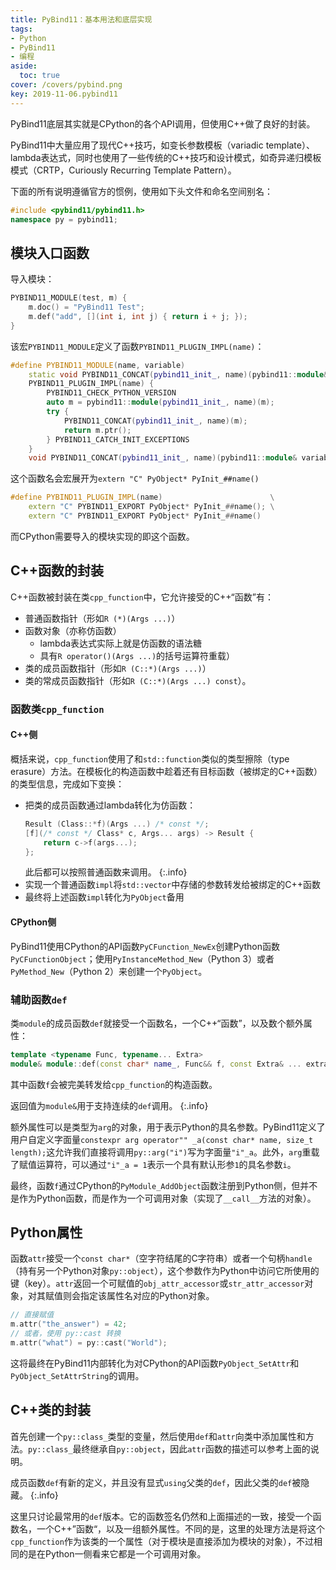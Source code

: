 ```yaml
---
title: PyBind11：基本用法和底层实现
tags:
- Python
- PyBind11
- 编程
aside:
  toc: true
cover: /covers/pybind.png
key: 2019-11-06.pybind11
---
```


PyBind11底层其实就是CPython的各个API调用，但使用C++做了良好的封装。

<!--more-->

PyBind11中大量应用了现代C++技巧，如变长参数模板（variadic template）、lambda表达式，同时也使用了一些传统的C++技巧和设计模式，如奇异递归模板模式（CRTP，Curiously Recurring Template Pattern）。

下面的所有说明遵循官方的惯例，使用如下头文件和命名空间别名：

```c++
#include <pybind11/pybind11.h>
namespace py = pybind11;
```

## 模块入口函数

导入模块：

```c++
PYBIND11_MODULE(test, m) {
    m.doc() = "PyBind11 Test";
    m.def("add", [](int i, int j) { return i + j; });
}
```

该宏`PYBIND11_MODULE`定义了函数`PYBIND11_PLUGIN_IMPL(name)`：

```c++
#define PYBIND11_MODULE(name, variable)                                    \
    static void PYBIND11_CONCAT(pybind11_init_, name)(pybind11::module&);  \
    PYBIND11_PLUGIN_IMPL(name) {                                           \
        PYBIND11_CHECK_PYTHON_VERSION                                      \
        auto m = pybind11::module(pybind11_init_, name)(m);                \
        try {                                                              \
            PYBIND11_CONCAT(pybind11_init_, name)(m);                      \
            return m.ptr();                                                \
        } PYBIND11_CATCH_INIT_EXCEPTIONS                                   \
    }                                                                      \
    void PYBIND11_CONCAT(pybind11_init_, name)(pybind11::module& variable)
```

这个函数名会宏展开为`extern "C" PyObject* PyInit_##name()`

```c++
#define PYBIND11_PLUGIN_IMPL(name)                        \
    extern "C" PYBIND11_EXPORT PyObject* PyInit_##name(); \
    extern "C" PYBIND11_EXPORT PyObject* PyInit_##name()
```

而CPython需要导入的模块实现的即这个函数。

## C++函数的封装

C++函数被封装在类`cpp_function`中，它允许接受的C++“函数”有：

- 普通函数指针（形如`R (*)(Args ...)`）
- 函数对象（亦称仿函数）
  - lambda表达式实际上就是仿函数的语法糖
  - 具有`R operator()(Args ...)`的括号运算符重载）
- 类的成员函数指针（形如`R (C::*)(Args ...)`）
- 类的常成员函数指针（形如`R (C::*)(Args ...) const`）。

### 函数类`cpp_function`

#### C++侧

概括来说，`cpp_function`使用了和`std::function`类似的类型擦除（type erasure）方法。在模板化的构造函数中趁着还有目标函数（被绑定的C++函数）的类型信息，完成如下变换：

- 把类的成员函数通过lambda转化为仿函数：
  ```c++
  Result (Class::*f)(Args ...) /* const */;
  [f](/* const */ Class* c, Args... args) -> Result {
      return c->f(args...);
  };
  ```
  此后都可以按照普通函数来调用。
  {:.info}
- 实现一个普通函数`impl`将`std::vector`中存储的参数转发给被绑定的C++函数
- 最终将上述函数`impl`转化为`PyObject`备用

#### CPython侧

PyBind11使用CPython的API函数`PyCFunction_NewEx`创建Python函数`PyCFunctionObject`；使用`PyInstanceMethod_New`（Python 3）或者`PyMethod_New`（Python 2）来创建一个`PyObject`。

### 辅助函数`def`

类`module`的成员函数`def`就接受一个函数名，一个C++“函数”，以及数个额外属性：

```c++
template <typename Func, typename... Extra>
module& module::def(const char* name_, Func&& f, const Extra& ... extra);
```

其中函数`f`会被完美转发给`cpp_function`的构造函数。

返回值为`module&`用于支持连续的`def`调用。
{:.info}

额外属性可以是类型为`arg`的对象，用于表示Python的具名参数。PyBind11定义了用户自定义字面量`constexpr arg operator"" _a(const char* name, size_t length);`这允许我们直接将调用`py::arg("i")`写为字面量`"i"_a`。此外，`arg`重载了赋值运算符，可以通过`"i"_a = 1`表示一个具有默认形参`1`的具名参数`i`。

最终，函数`f`通过CPython的`PyModule_AddObject`函数注册到Python侧，但并不是作为Python函数，而是作为一个可调用对象（实现了`__call__`方法的对象）。

## Python属性

函数`attr`接受一个`const char*`（空字符结尾的C字符串）或者一个句柄`handle`（持有另一个Python对象`py::object`），这个参数作为Python中访问它所使用的键（key）。`attr`返回一个可赋值的`obj_attr_accessor`或`str_attr_accessor`对象，对其赋值则会指定该属性名对应的Python对象。

```c++
// 直接赋值
m.attr("the_answer") = 42;
// 或者，使用 py::cast 转换
m.attr("what") = py::cast("World");
```

这将最终在PyBind11内部转化为对CPython的API函数`PyObject_SetAttr`和`PyObject_SetAttrString`的调用。

## C++类的封装

首先创建一个`py::class_`类型的变量，然后使用`def`和`attr`向类中添加属性和方法。`py::class_`最终继承自`py::object`，因此`attr`函数的描述可以参考上面的说明。

成员函数`def`有新的定义，并且没有显式`using`父类的`def`，因此父类的`def`被隐藏。
{:.info}

这里只讨论最常用的`def`版本。它的函数签名仍然和上面描述的一致，接受一个函数名，一个C++”函数“，以及一组额外属性。不同的是，这里的处理方法是将这个`cpp_function`作为该类的一个属性（对于模块是直接添加为模块的对象），不过相同的是在Python一侧看来它都是一个可调用对象。
